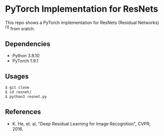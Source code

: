 # PyTorch Implementation for ResNets

This repo shows a PyTorch implementation for ResNets (Residual Networks) $^{[1]}$ from sratch.

## Dependencies
* Python 3.8.10
* PyTorch 1.9.1

## Usages
```bash
$ git clone 
$ cd resnet/
$ python3 resnet.py
```

## References
* K. He, et. al, "Deep Residual Learning for Image Recognition", CVPR, 2016.
